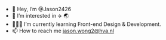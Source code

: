 - 👋 Hey, I’m @Jason2426
- 👀 I’m interested in ✈️ 🌏
- 🧑🏻‍💻 I’m currently learning Front-end Design & Development.
- 📫 How to reach me jason.wong2@hva.nl

<!---
Jason2426/Jason2426 is a ✨ special ✨ repository because its `README.md` (this file) appears on your GitHub profile.
You can click the Preview link to take a look at your changes.
--->
